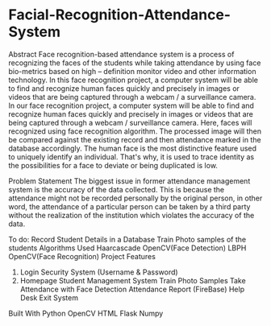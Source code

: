 # Facial-Recognition-Attendance-System

Abstract
Face recognition-based attendance system is a process of recognizing the faces of the students while taking attendance by using face bio-metrics based on high – definition monitor video and other information technology. In this face recognition project, a computer system will be able to find and recognize human faces quickly and precisely in images or videos that are being captured through a webcam / a surveillance camera. In our face recognition project, a computer system will be able to find and recognize human faces quickly and precisely in images or videos that are being captured through a webcam / surveillance camera. Here, faces will recognized using face recognition algorithm. The processed image will then be compared against the existing record and then attendance marked in the database accordingly. The human face is the most distinctive feature used to uniquely identify an individual. That's why, it is used to trace identity as the possibilities for a face to deviate or being duplicated is low.

Problem Statement
The biggest issue in former attendance management system is the accuracy of the data collected. This is because the attendance might not be recorded personally by the original person, in other word, the attendance of a particular person can be taken by a third party without the realization of the institution which violates the accuracy of the data.

To do:
Record Student Details in a Database
Train Photo samples of the students
Algorithms Used
Haarcascade OpenCV(Face Detection)
LBPH OpenCV(Face Recognition)
Project Features
1. Login Security System
(Username & Password)
2. Homepage
Student Management System
Train Photo Samples
Take Attendance with Face Detection
Attendance Report (FireBase)
Help Desk
Exit System

Built With
Python
OpenCV
HTML
Flask
Numpy
